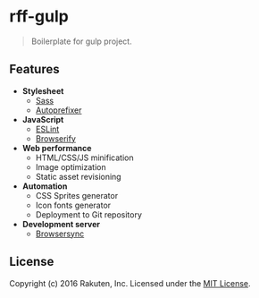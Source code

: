 # rff-gulp
> Boilerplate for gulp project.

## Features
- **Stylesheet**
  - [Sass](http://sass-lang.com/)
  - [Autoprefixer](https://github.com/postcss/autoprefixer)
- **JavaScript**
  - [ESLint](http://eslint.org/)
  - [Browserify](http://browserify.org/)
- **Web performance**
  - HTML/CSS/JS minification
  - Image optimization
  - Static asset revisioning
- **Automation**
  - CSS Sprites generator
  - Icon fonts generator
  - Deployment to Git repository
- **Development server**
  - [Browsersync](https://www.browsersync.io/)

## License
Copyright (c) 2016 Rakuten, Inc.
Licensed under the [MIT License](LICENSE).
